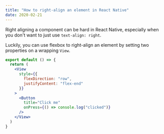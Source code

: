 ```yaml
---
title: "How to right-align an element in React Native"
date: 2020-02-21
---
```

Right aligning a component can be hard in React Native, especially when you don't want to just use `text-align: right`.

Luckily, you can use flexbox to right-align an element by setting two properties on a wrapping `View`.

```jsx
export default () => {
  return (
    <View
      style={{
        flexDirection: "row",
        justifyContent: "flex-end"
      }}
    >
      <Button
        title="Click me"
        onPress={() => console.log("clicked")}
      />
    </View>
  )
}
```
